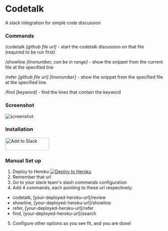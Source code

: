 # Codetalk   

A slack integration for simple code discussion

### Commands
/codetalk *[github file url]* - start the codetalk discussion on that file (required to be run first)

/showline *[linenumber, can be in range]* - show the snippet from the current file at the specified line

/refer *[github file url]* *[linenumber]* - show the snippet from the specified file at the specified line

/find *[keyword]* - find the lines that contain the keyword

### Screenshot
![screenshot](http://puu.sh/nfLaM/4a859d7bd3.png)

### Installation
<a href="https://slack.com/oauth/authorize?scope=commands&client_id=22296872241.22374686359"><img alt="Add to Slack" height="40" width="139" src="https://platform.slack-edge.com/img/add_to_slack.png" srcset="https://platform.slack-edge.com/img/add_to_slack.png 1x, https://platform.slack-edge.com/img/add_to_slack@2x.png 2x"></a>

### Manual Set up
1. Deploy to Heroku [![Deploy to Heroku](https://www.herokucdn.com/deploy/button.png)](https://heroku.com/deploy)		
2. Remember that url 		
3. Go to your slack team's slash commands configuration		
4. Add 4 commands, each pointing to these url respectively:		
 * codetalk, [your-deployed-heroku-url]/review		
 * showline, [your-deployed-heroku-url]/showline		
 * refer, [your-deployed-heroku-url]/refer		
 * find, [your-deployed-heroku-url]/search
5. Configure other options as you see fit, and you are done!

